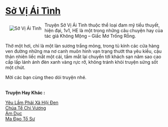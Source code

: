 <a href="https://utruyen.com/so-vi-ai-tinh/21404/" title="Sở Vị Ái Tình"><h1>Sở Vị Ái Tình</h1></a><div style="display:table"><img align="right" style="float: left; padding: 10px;" src="https://utruyen.com/images/story/200x260/so-vi-ai-tinh.jpg" alt="Sở Vị Ái Tình">Truyện Sở Vị Ái Tình thuộc thể loại đam mỹ tiểu thuyết, hiện đại, 1v1, HE là một trong những câu chuyện hay của tác giả Không Mộng – Giấc Mơ Trống Rỗng.<p></p>Thở một hơi, chỉ là một làn sương trắng mỏng, trong tủ kính các cửa hàng ven đường những ma nơ canh muôn hình vạn trạng thướt tha yêu kiều, cậu thản nhiên liếc mắt một cái, tầm mắt lại chuyển tới khách sạn năm sao cao cấp lấp lánh ánh đèn xanh vàng rực rỡ, không tránh khỏi truyện sửng sốt một chút.<p></p>Mời các bạn cùng theo dói truyện nhé.</div><p><br><b>Truyện Hay Khác :</b></p><a href="https://utruyen.com/yeu-lam-phai-xa-hoi-den/21402/" alt="Yêu Lầm Phải Xã Hội Đen">Yêu Lầm Phải Xã Hội Đen</a><br/><a href="https://github.com/quanluxury/truyenhot/tree/master/truyenhay/10569/" alt="Chúa Tể Chi Vương">Chúa Tể Chi Vương</a><br/><a href="https://github.com/quanluxury/truyenhot/tree/master/truyenhay/371/" alt="Ám Dục">Ám Dục</a><br/><a href="https://truyenhot2019.blogspot.com/2019/12/ma-dao-to-su.html" alt="Ma Đạo Tổ Sư">Ma Đạo Tổ Sư</a><br/>
